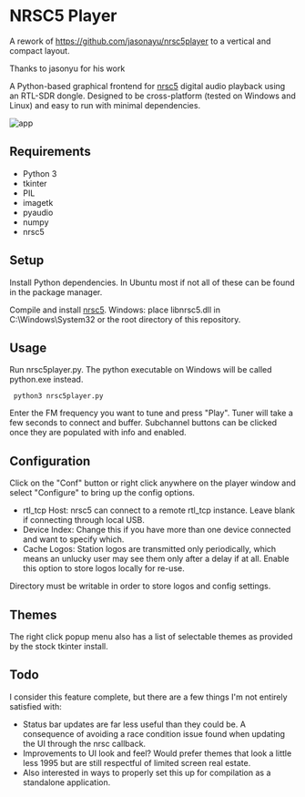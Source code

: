 # NRSC5 Player

A rework of https://github.com/jasonayu/nrsc5player to a vertical and compact layout.

Thanks to jasonyu for his work

A Python-based graphical frontend for [nrsc5](https://github.com/theori-io/nrsc5/) digital audio playback using an RTL-SDR dongle.  Designed to be cross-platform (tested on Windows and Linux) and easy to run with minimal dependencies.


![app](https://snz04pap002files.storage.live.com/y4mDRX2U4N3GrDfPOW0kXDhBZap0StubStX5GdBi8ImSAHVxRhNwQaYt429O_cVffReboerp_rQeCa7CtMWOomywaRv87HjuCouT8H6TGSLtFhKumB7PMU5tUJyn0kIYys7zbY0t95rlHFLHNxsIKu8JE2pdmuGshPEjRAgViAkQGRgHxu50e5CM_BkFG-ikde7?width=207&height=475&cropmode=none)



## Requirements
- Python 3
- tkinter
- PIL
- imagetk
- pyaudio
- numpy
- nrsc5

## Setup
Install Python dependencies.  In Ubuntu most if not all of these can be found in the package manager.

Compile and install [nrsc5](https://github.com/theori-io/nrsc5/).  Windows: place libnrsc5.dll in C:\Windows\System32 or the root directory of this repository.

## Usage
Run nrsc5player.py.  The python executable on Windows will be called python.exe instead.

     python3 nrsc5player.py
 
Enter the FM frequency you want to tune and press "Play".  Tuner will take a few seconds to connect and buffer.  Subchannel buttons can be clicked once they are populated with info and enabled. 

## Configuration



Click on the "Conf" button or right click anywhere on the player window and select "Configure" to bring up the config options.
- rtl_tcp Host: nrsc5 can connect to a remote rtl_tcp instance.  Leave blank if connecting through local USB.
- Device Index: Change this if you have more than one device connected and want to specify which.
- Cache Logos: Station logos are transmitted only periodically, which means an unlucky user may see them only after a delay if at all.  Enable this option to store logos locally for re-use.

Directory must be writable in order to store logos and config settings.

## Themes


The right click popup menu also has a list of selectable themes as provided by the stock tkinter install.

## Todo
I consider this feature complete, but there are a few things I'm not entirely satisfied with:
- Status bar updates are far less useful than they could be.  A consequence of avoiding a race condition issue found when updating the UI through the nrsc callback.
- Improvements to UI look and feel?  Would prefer themes that look a little less 1995 but are still respectful of limited screen real estate.
- Also interested in ways to properly set this up for compilation as a standalone application.
